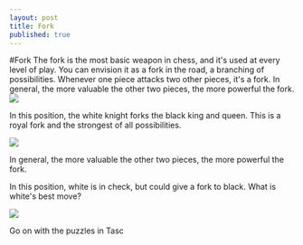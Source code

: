 ```yaml
---
layout: post
title: Fork
published: true
---
```


#Fork
The fork is the most basic weapon in chess, and it's used at every level of play. You can envision it as a fork in the road, a branching of possibilities. Whenever one piece attacks two other pieces, it's a fork. In general, the more valuable the other two pieces, the more powerful the fork.
![](https://lh3.googleusercontent.com/-kJmizil_P40/VEO61HhWBWI/AAAAAAAAAVQ/ZBAC9aG9Trw/w515-h517-no/fork1.png)



In this position, the white knight forks the black king and queen. This is a royal fork and the strongest of all possibilities. 

![](https://lh4.googleusercontent.com/-ACASKztZA08/VEO61V6tOhI/AAAAAAAAAVU/p34H7f28uDs/w517-h518-no/fork2.png)


In general, the more valuable the other two pieces, the more powerful the fork.


In this position, white is in check, but could give a fork to black. What is white's best move?

![](https://lh4.googleusercontent.com/-P1KUfud8fTY/VEO61Mb30tI/AAAAAAAAAVM/KTRT_1lNLC8/w520-h517-no/fork3.png)

Go on with the puzzles in Tasc


